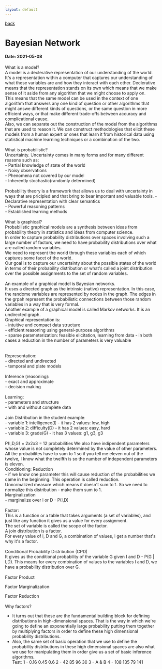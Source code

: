 ```yaml
---
layout: default
---
```

[back](./full-list.md)

<h1>
Bayesian Network</h1>
<h4>
Date: 2021-05-08
</h4>
<p>
What is a model?<br>
A model is a declerative representation of our understanding of the world. It's a representation
within a computer that captures our understanding of what these variables are and how they interact with
each other. Declerative means that the representation stands on its own which means that we make sense
of it aside from any algorithm that we might choose to apply on.
<br>
This means that the same model can be used in the context of one algorithm that answers any one kind
of question or other algorithms that might answe different kinds of questions, or the same question
in more efficient ways, or that make different trade-offs between accuracy and complicational cause.
<br>
Also, we can separate out the construction of the model from the algorithms that are used to reason it.
We can construct methodologies that elicit these models from a human expert or ones that learn it from
historical data using statistical machine learning techniques or a combination of the two.
<br>
<br>
What is probabilistic?<br>
Uncertainty. Uncertainty comes in many forms and for many
different reasons such as:<br>
- Partial knowledge of state of the world<br>
- Noisy observations<br>
- Phenomena not covered by our model<br>
- Inherently stochastic(randomly determined)<br>
<br>
Probability theory is a framework that allows us to deal with uncertainty in ways that are pricipled
and that bring to bear important and valuable tools.
- Declarative representation with clear semantics<br>
- Powerful reasoning patterns<br>
- Established learning methods<br>
<br>
What is graphical?<br>
Probabilistic graphical models are a synthesis between ideas from probability theory in statistics and
ideas from computer science.<br>
In order to capture probability distributions over spaces involving such a large number of factors, we
need to have probability distributions over what are called random variables.<br>
We need to represent the world through these variables each of which captures some facet of the world.<br>
Our goal is to capture our uncertainty about the possible states of the world in terms of their probability 
distribution or what's called a joint distribution over the possible assignments to the set of random 
variables.
<br>
<br>
An example of a graphical model is Bayesian networks.<br>
It uses a directed graph as the intrinsic (native) representation. In this case, the randome variables
are represented by nodes in the graph. The edges in the grpah represent the probabilistic connections
between those random variables in a way that is very formal.
<br>
Another example of a graphical model is called Markov networks.
It is an undirected graph.
<br>
Graphical representation is:<br>
- intuitive and compact data structure<br>
- efficient reasoning using general-purpose algorithms<br>
- sparse parameterization: feasible elicitation, learning from data - in both cases a reduction in
the number of parameters is very valuable<br>
<br>
<br>
Representation:<br>
- directed and undirected<br>
- temporal and plate models<br>
<br>
Inference (reasoning):<br>
- exact and approximate<br>
- decision making<br>
<br> 
Learning:<br>
- parameters and structure<br>
- with and without complete data<br>
<br>
Join Distribution in the student example:<br>
- variable 1: intelligence(I) - it has 2 values: low, high<br>
- variable 2: difficulty(D) - it has 2 values: easy, hard<br>
- variable 3: grade(G) - it has 3 values: g1, g3, g3<br>
<br>
P(I,D,G) = 2x2x3 = 12 probabilities
We also have indipendent parameters whose value is not completely determined by the value of other
parameters.<br>
All the probabilites have to sum to 1 so if you tell me eleven out of the twelve, I know what the 
twelfth is so the number of independent parameters is eleven.
<br>
Conditioning: Reduction<br>
- if we know one parameter this will cause reduction of the probabilities we came in the beginning.
This operation is called reduction.<br>
Unnormalized measure which means it doesn't sum to 1. So we need to normalize this distribution - make 
them sum to 1.<br>
Marginalization<br>
- marginalize over I or D - P(I,D)<br>
<br>
Factor:<br>
This is a function or a table that takes arguments (a set of variables), and just like any function
it gives us a value for every assignment.<br>
The set of variable is called the scope of the factor.<br>
A join distribution is a factor.<br>
For every value of I, D and G, a combination of values, I get a number that's why it's a factor.<br>
<br>
Conditional Probability Distribution (CPD)<br>
It gives us the conditional probability of the variable G given I and D - P(G | I,D).
This means for every combination of values to the variables I and D, we have a probability distribution over G.<br>
<br>
Factor Product<br>
 
Factor Marginalization<br>

Factor Reduction<br>
<br>
Why factors?<br>
- It turns out that these are the fundamental building block for defining distributions in high-dimensional spaces. That is the way in which we're going to define an exponentially large probability putting them together by multiplying factors in order to define these high dimensional probability distributions.<br>
- Also, the same set of basic operation that we use to define the probability distributions in these high dimensional spaces are also what we use for manipulating them in order give us a set of basic inference algorithms.<br>
Test:
1 - 0.16 0.45 0.6 
2 - 42 85 96 30
3 - A & B
4 - 108 135 79 141


  




</p>

